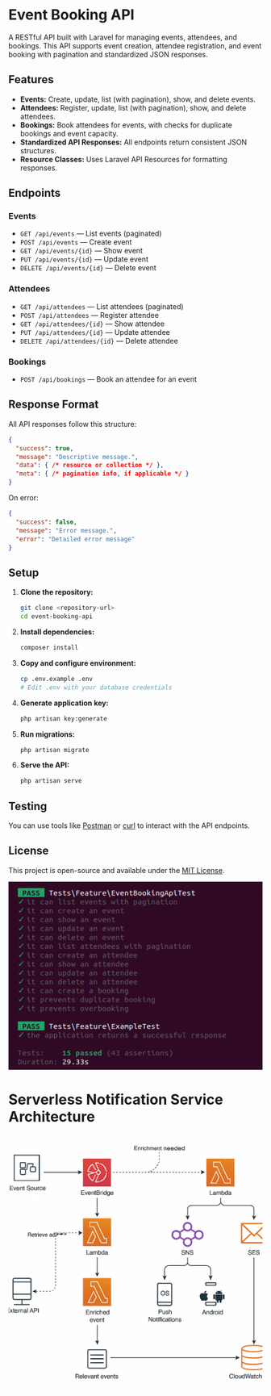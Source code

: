 # Event Booking API

A RESTful API built with Laravel for managing events, attendees, and bookings. This API supports event creation, attendee registration, and event booking with pagination and standardized JSON responses.

## Features

- **Events:** Create, update, list (with pagination), show, and delete events.
- **Attendees:** Register, update, list (with pagination), show, and delete attendees.
- **Bookings:** Book attendees for events, with checks for duplicate bookings and event capacity.
- **Standardized API Responses:** All endpoints return consistent JSON structures.
- **Resource Classes:** Uses Laravel API Resources for formatting responses.

## Endpoints

### Events

- `GET /api/events` — List events (paginated)
- `POST /api/events` — Create event
- `GET /api/events/{id}` — Show event
- `PUT /api/events/{id}` — Update event
- `DELETE /api/events/{id}` — Delete event

### Attendees

- `GET /api/attendees` — List attendees (paginated)
- `POST /api/attendees` — Register attendee
- `GET /api/attendees/{id}` — Show attendee
- `PUT /api/attendees/{id}` — Update attendee
- `DELETE /api/attendees/{id}` — Delete attendee

### Bookings

- `POST /api/bookings` — Book an attendee for an event

## Response Format

All API responses follow this structure:

```json
{
  "success": true,
  "message": "Descriptive message.",
  "data": { /* resource or collection */ },
  "meta": { /* pagination info, if applicable */ }
}
```

On error:

```json
{
  "success": false,
  "message": "Error message.",
  "error": "Detailed error message"
}
```

## Setup

1. **Clone the repository:**
   ```bash
   git clone <repository-url>
   cd event-booking-api
   ```

2. **Install dependencies:**
   ```bash
   composer install
   ```

3. **Copy and configure environment:**
   ```bash
   cp .env.example .env
   # Edit .env with your database credentials
   ```

4. **Generate application key:**
   ```bash
   php artisan key:generate
   ```

5. **Run migrations:**
   ```bash
   php artisan migrate
   ```

6. **Serve the API:**
   ```bash
   php artisan serve
   ```

## Testing

You can use tools like [Postman](https://www.postman.com/) or [curl](https://curl.se/) to interact with the API endpoints.

## License

This project is open-source and available under the [MIT License](LICENSE).

![alt text](image.png)

# Serverless Notification Service Architecture

![alt text](task2.png)